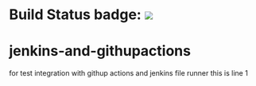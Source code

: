# Build Status badge: ![](https://github.com/Mohamed-Zakaria333/jenkins-and-githupactions/workflows/ci.yml/badge.svg)
# jenkins-and-githupactions
for test integration with githup actions and jenkins file runner
this is line 1

